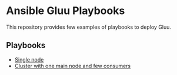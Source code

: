 Ansible Gluu Playbooks
==========

This repository provides few examples of playbooks to deploy Gluu.


Playbooks
-------

- [Single node](./single)
- [Cluster with one main node and few consumers](./cluster-simple)